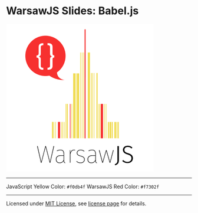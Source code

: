 # WarsawJS Slides: Babel.js

![Logo](/pictures/logo/warsawjs-logo-light.png)

---

JavaScript Yellow Color: `#f0db4f`
WarsawJS Red Color: `#f7302f`

---

Licensed under [MIT License](http://en.wikipedia.org/wiki/MIT_License), see [license page](https://github.com/shower/shower/wiki/MIT-License) for details.
